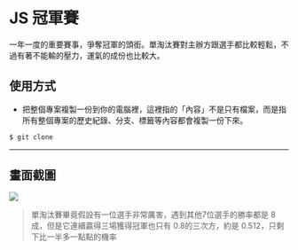 # JS 冠軍賽

一年一度的重要賽事，爭奪冠軍的頭銜。單淘汰賽對主辦方跟選手都比較輕鬆，不過有著不能輸的壓力，運氣的成份也比較大。

## 使用方式
- 把整個專案複製一份到你的電腦裡，這裡指的「內容」不是只有檔案，而是指所有整個專案的歷史紀錄、分支、標籤等內容都會複製一份下來。
```sh
$ git clone
```

----

## 畫面截圖
![](https://i.imgur.com/VaYha4t.png)
> 單淘汰賽畢竟假設有一位選手非常厲害，遇到其他7位選手的勝率都是 8 成，但是它連續贏得三場獲得冠軍也只有 0.8的三次方，約是 0.512，只剩下比一半多一點點的機率
